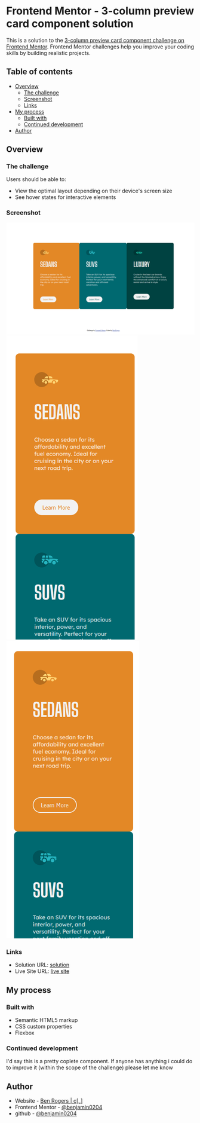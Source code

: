 # Frontend Mentor - 3-column preview card component solution

This is a solution to the [3-column preview card component challenge on Frontend Mentor](https://www.frontendmentor.io/challenges/3column-preview-card-component-pH92eAR2-). Frontend Mentor challenges help you improve your coding skills by building realistic projects.

## Table of contents

- [Overview](#overview)
  - [The challenge](#the-challenge)
  - [Screenshot](#screenshot)
  - [Links](#links)
- [My process](#my-process)
  - [Built with](#built-with)
  - [Continued development](#continued-development)
- [Author](#author)

## Overview

### The challenge

Users should be able to:

- View the optimal layout depending on their device's screen size
- See hover states for interactive elements

### Screenshot

![Desktop](./images/screenshotLarge.PNG)
![Mobile](./images/screenshotSmall.PNG)
![Hover State](./images/screenshotHover.PNG)

### Links

- Solution URL: [solution](https://github.com/benjamin0204/FrontEndMentorProjects/tree/main/3-column-preview-card-component-main)
- Live Site URL: [live site](https://portfolio-project-frontendmentor-3columnpreview.netlify.app)

## My process

### Built with

- Semantic HTML5 markup
- CSS custom properties
- Flexbox

### Continued development

I'd say this is a pretty coplete component. If anyone has anything i could do to improve it (within the scope of the challenge) please let me know

## Author

- Website - [Ben Rogers | c[\_]](https://www.benrogers.uk)
- Frontend Mentor - [@benjamin0204](https://www.frontendmentor.io/profile/benjamin0204)
- github - [@benjamin0204](https://github.com/benjamin0204/FrontEndMentorProjects)

<!-- ## Acknowledgments

This is where you can give a hat tip to anyone who helped you out on this project. Perhaps you worked in a team or got some inspiration from someone else's solution. This is the perfect place to give them some credit.

**Note: Delete this note and edit this section's content as necessary. If you completed this challenge by yourself, feel free to delete this section entirely.** -->
